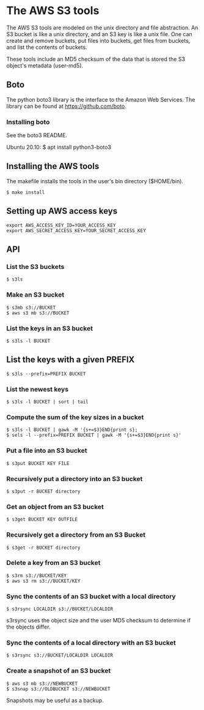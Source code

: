 # The AWS S3 tools
The AWS S3 tools are modeled on the unix directory and file abstraction.
An S3 bucket is like a unix directory, and an S3 key is like a unix file.
One can create and remove buckets, put files into buckets, get files from buckets, and list
the contents of buckets.

These tools include an MD5 checksum of the data that is stored the S3 object's metadata
(user-md5).

## Boto
The python boto3 library is the interface to the Amazon Web Services.
The library can be found at https://github.com/boto.

### Installing boto
See the boto3 README.

Ubuntu 20.10:
    $ apt install python3-boto3

## Installing the AWS tools
The makefile installs the tools in the user's bin directory ($HOME/bin).

    $ make install

## Setting up AWS access keys
    export AWS_ACCESS_KEY_ID=YOUR_ACCESS_KEY
    export AWS_SECRET_ACCESS_KEY=YOUR_SECRET_ACCESS_KEY

## API

### List the S3 buckets
    $ s3ls

### Make an S3 bucket
    $ s3mb s3://BUCKET
    $ aws s3 mb s3://BUCKET

### List the keys in an S3 bucket
    $ s3ls -l BUCKET

## List the keys with a given PREFIX
    $ s3ls --prefix=PREFIX BUCKET

### List the newest keys
    $ s3ls -l BUCKET | sort | tail

### Compute the sum of the key sizes in a bucket
    $ s3ls -l BUCKET | gawk -M '{s+=$3}END{print s};
    $ sels -l --prefix=PREFIX BUCKET | gawk -M '{s+=$3}END{print s}'

### Put a file into an S3 bucket
    $ s3put BUCKET KEY FILE

### Recursively put a directory into an S3 bucket
    $ s3put -r BUCKET directory

### Get an object from an S3 bucket
    $ s3get BUCKET KEY OUTFILE

### Recursively get a directory from an S3 Bucket
    $ s3get -r BUCKET directory

### Delete a key from an S3 bucket
    $ s3rm s3://BUCKET/KEY
    $ aws s3 rm s3://BUCKET/KEY

### Sync the contents of an S3 bucket with a local directory
    $ s3rsync LOCALDIR s3://BUCKET/LOCALDIR

s3rsync uses the object size and the user MD5 checksum to determine
if the objects differ.

### Sync the contents of a local directory with an S3 bucket
    $ s3rsync s3://BUCKET/LOCALDIR LOCALDIR

### Create a snapshot of an S3 bucket
    $ aws s3 mb s3://NEWBUCKET
    $ s3snap s3://OLDBUCKET s3://NEWBUCKET

Snapshots may be useful as a backup.

